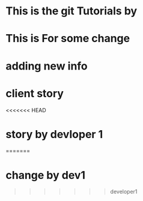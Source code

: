 # This is the git Tutorials by
# This is For some change 
# adding new info 
# client story
<<<<<<< HEAD
# story by devloper 1
=======
# change by dev1
>>>>>>> developer1
